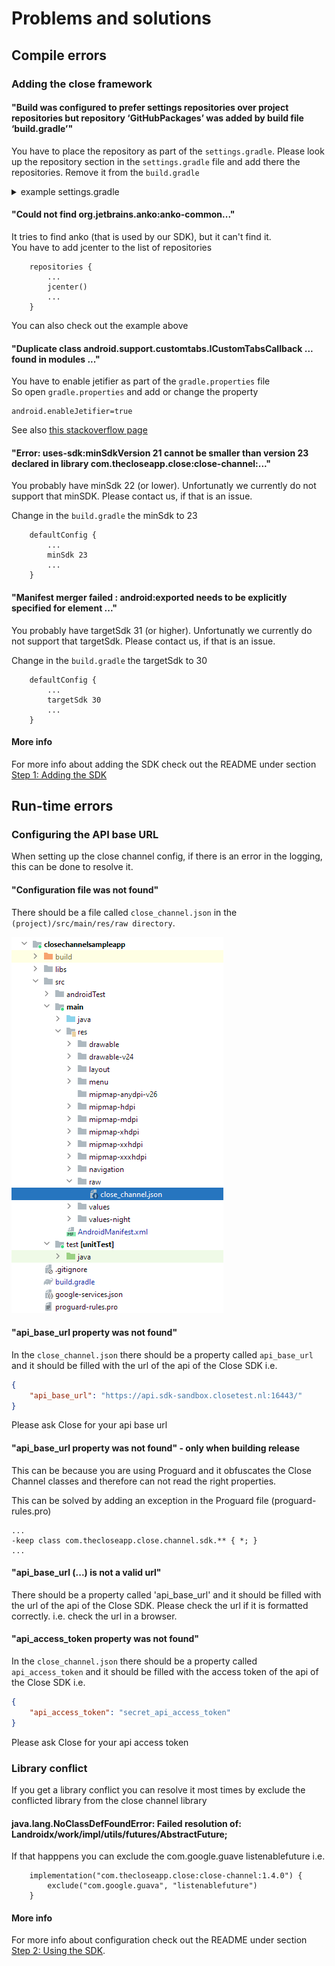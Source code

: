 # Problems and solutions

## Compile errors

### Adding the close framework

#### "Build was configured to prefer settings repositories over project repositories but repository ‘GitHubPackages’ was added by build file ‘build.gradle’"
You have to place the repository as part of the `settings.gradle`. Please look up the repository section in the `settings.gradle` file and add there the repositories. Remove it from the `build.gradle`
<details>
<summary>example settings.gradle</summary>

```
pluginManagement {
    repositories {
        gradlePluginPortal()
        google()
        mavenCentral()
    }
}
dependencyResolutionManagement {
    repositoriesMode.set(RepositoriesMode.FAIL_ON_PROJECT_REPOS)
    repositories {
        google()
        mavenCentral()
        jcenter()
        maven {
            name = "GitHubPackages"
            url = uri("https://maven.pkg.github.com/close-dev-team/mobile-close-channel-sdk-android")
            credentials {
                username = user
                password = key
            }
        }
    }
}
rootProject.name = "SdkTest"
include ':app'
```
</details>


#### "Could not find org.jetbrains.anko:anko-common..."
It tries to find anko (that is used by our SDK), but it can't find it. </br>
You have to add jcenter to the list of repositories
```
    repositories {
        ...
        jcenter()
        ...
    }
```
You can also check out the example above

#### "Duplicate class android.support.customtabs.ICustomTabsCallback ... found in modules ..."
You have to enable jetifier as part of the `gradle.properties` file</br>
So open `gradle.properties` and add or change the property
```
android.enableJetifier=true
```
See also [this stackoverflow page](https://stackoverflow.com/questions/55756647/duplicate-classes-from-androidx-and-com-android-support)

#### "Error: uses-sdk:minSdkVersion 21 cannot be smaller than version 23 declared in library com.thecloseapp.close:close-channel:..."
You probably have minSdk 22 (or lower). Unfortunatly we currently do not support that minSDK. Please contact us, if that is an issue.

Change in the `build.gradle` the minSdk to 23
```    
    defaultConfig {
        ...
        minSdk 23
        ...
    }
```


#### "Manifest merger failed : android:exported needs to be explicitly specified for element ..."
You probably have targetSdk 31 (or higher). Unfortunatly we currently do not support that targetSdk. Please contact us, if that is an issue.

Change in the `build.gradle` the targetSdk to 30
```    
    defaultConfig {
        ...
        targetSdk 30
        ...
    }
```
#### More info

For more info about adding the SDK check out the README under section [Step 1: Adding the SDK](../README.md#step-1-adding-the-sdk)

## Run-time errors

### Configuring the API base URL
When setting up the close channel config, if there is an error in the logging, this can be done to resolve it.

#### "Configuration file was not found"

There should be a file called `close_channel.json` in the `(project)/src/main/res/raw directory`. 

![image](./images/SDK_configuration_location.png)

#### "api_base_url property was not found"

In the `close_channel.json` there should be a property called `api_base_url` and it should be filled with the url of the api of the Close SDK
i.e. 
```json
{
    "api_base_url": "https://api.sdk-sandbox.closetest.nl:16443/"
}
```
Please ask Close for your api base url

#### "api_base_url property was not found" - only when building release

This can be because you are using Proguard and it obfuscates the Close Channel classes and therefore can not read the right properties.

This can be solved by adding an exception in the Proguard file (proguard-rules.pro)
```
...
-keep class com.thecloseapp.close.channel.sdk.** { *; }
...
```

#### "api_base_url (...) is not a valid url"

There should be a property called 'api_base_url' and it should be filled with the url of the api of the Close SDK. 
Please check the url if it is formatted correctly. i.e. check the url in a browser.

#### "api_access_token property was not found"

In the `close_channel.json` there should be a property called `api_access_token` and it should be filled with the access token of the api of the Close SDK
i.e. 
```json
{
    "api_access_token": "secret_api_access_token"
}
```
Please ask Close for your api access token

### Library conflict

If you get a library conflict you can resolve it most times by exclude the conflicted library from the close channel library

#### java.lang.NoClassDefFoundError: Failed resolution of: Landroidx/work/impl/utils/futures/AbstractFuture;

If that happpens you can exclude the com.google.guave listenablefuture
i.e.
```
    implementation("com.thecloseapp.close:close-channel:1.4.0") {
        exclude("com.google.guava", "listenablefuture")
    }
```

#### More info
For more info about configuration check out the README under section [Step 2: Using the SDK](../README.md#step-2-using-the-sdk).

